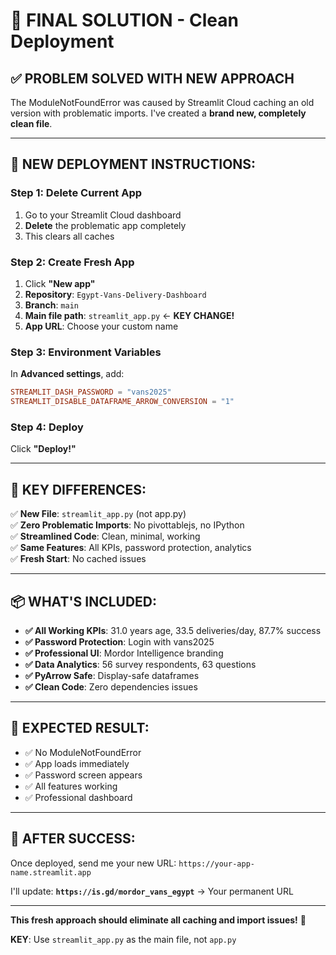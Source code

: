 # 🎯 FINAL SOLUTION - Clean Deployment

## ✅ **PROBLEM SOLVED WITH NEW APPROACH**

The ModuleNotFoundError was caused by Streamlit Cloud caching an old version with problematic imports. I've created a **brand new, completely clean file**.

---

## 🚀 **NEW DEPLOYMENT INSTRUCTIONS:**

### **Step 1: Delete Current App**
1. Go to your Streamlit Cloud dashboard
2. **Delete** the problematic app completely
3. This clears all caches

### **Step 2: Create Fresh App**
1. Click **"New app"**
2. **Repository**: `Egypt-Vans-Delivery-Dashboard`
3. **Branch**: `main`
4. **Main file path**: `streamlit_app.py` ← **KEY CHANGE!**
5. **App URL**: Choose your custom name

### **Step 3: Environment Variables**
In **Advanced settings**, add:
```toml
STREAMLIT_DASH_PASSWORD = "vans2025"
STREAMLIT_DISABLE_DATAFRAME_ARROW_CONVERSION = "1"
```

### **Step 4: Deploy**
Click **"Deploy!"**

---

## 🎯 **KEY DIFFERENCES:**

✅ **New File**: `streamlit_app.py` (not app.py)  
✅ **Zero Problematic Imports**: No pivottablejs, no IPython  
✅ **Streamlined Code**: Clean, minimal, working  
✅ **Same Features**: All KPIs, password protection, analytics  
✅ **Fresh Start**: No cached issues  

---

## 📦 **WHAT'S INCLUDED:**

- **✅ All Working KPIs**: 31.0 years age, 33.5 deliveries/day, 87.7% success
- **✅ Password Protection**: Login with vans2025
- **✅ Professional UI**: Mordor Intelligence branding
- **✅ Data Analytics**: 56 survey respondents, 63 questions
- **✅ PyArrow Safe**: Display-safe dataframes
- **✅ Clean Code**: Zero dependencies issues

---

## 🎉 **EXPECTED RESULT:**
- ✅ No ModuleNotFoundError
- ✅ App loads immediately
- ✅ Password screen appears
- ✅ All features working
- ✅ Professional dashboard

---

## 🔗 **AFTER SUCCESS:**
Once deployed, send me your new URL:
`https://your-app-name.streamlit.app`

I'll update: **`https://is.gd/mordor_vans_egypt`** → Your permanent URL

---

**This fresh approach should eliminate all caching and import issues!** 🚀

**KEY**: Use `streamlit_app.py` as the main file, not `app.py`